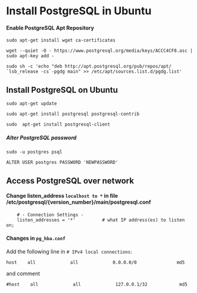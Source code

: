 # Install PostgreSQL in Ubuntu

#### Enable PostgreSQL Apt Repository

```
sudo apt-get install wget ca-certificates

wget --quiet -O - https://www.postgresql.org/media/keys/ACCC4CF8.asc | sudo apt-key add -

sudo sh -c 'echo "deb http://apt.postgresql.org/pub/repos/apt/ `lsb_release -cs`-pgdg main" >> /etc/apt/sources.list.d/pgdg.list'

```

## Install PostgreSQL on Ubuntu

```
sudo apt-get update

sudo apt-get install postgresql postgresql-contrib

sudo  apt-get install postgresql-client 

```

##### Alter PostgreSQL password

   `sudo -u postgres psql`

   `ALTER USER postgres PASSWORD 'NEWPASSWORD'` 
  


## Access PostgreSQL over network

#### Change listen_address `localhost to *` in  file  /etc/postgresql/{version_number}/main/postgresql.conf 
```
    # - Connection Settings - 
    listen_addresses = '*'          # what IP address(es) to listen on;     
```

#### Changes in `pg_hba.conf`

Add the following line in `# IPv4 local connections`:

	host    all             all             0.0.0.0/0               md5

and comment

	#host    all             all             127.0.0.1/32            md5
